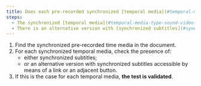 ```yaml
---
title: Does each pre-recorded synchronized [temporal media](#temporal-media-type-sound-video-and-synchronize) verify, if necessary, one of these conditions (except in special cases)?
steps:
  - The synchronized [temporal media](#temporal-media-type-sound-video-and-synchronize) has [synchronized subtitles](#synchronized-subtitles-multimedia-object).
  - There is an alternative version with [synchronized subtitles](#synchronized-multimedia-object-subtitles) accessible via an [adjacent link or button](#adjacent-link-or-button).
---
```


1. Find the synchronized pre-recorded time media in the document.
2. For each synchronized temporal media, check the presence of:
   - either synchronized subtitles;
   - or an alternative version with synchronized subtitles accessible by means of a link or an adjacent button.
3. If this is the case for each temporal media, **the test is validated**.
